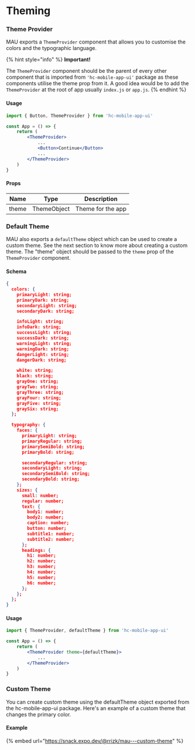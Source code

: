 # Theming

### Theme Provider

MAU exports a `ThemeProvider` component that allows you to customise the colors and the typographic language.

{% hint style="info" %}
**Important!**

The `ThemeProvider` component should be the parent of every other component that is imported from `'hc-mobile-app-ui'` package as these components utilise the theme prop from it. A good idea would be to add the `ThemeProvider` at the root of app usually `index.js` or `app.js`.
{% endhint %}

#### Usage

```jsx
import { Button, ThemeProvider } from 'hc-mobile-app-ui'

const App = () => {
    return (
        <ThemeProvider>
            ...
            <Button>Continue</Button>
            ...
        </ThemeProvider>
    )
}
```

#### Props

| Name  | Type        | Description       |
| ----- | ----------- | ----------------- |
| theme | ThemeObject | Theme for the app |

### Default Theme

MAU also exports a `defaultTheme` object which can be used to create a custom theme. See the next section to know more about creating a custom theme. The "theme" object should be passed to the `theme` prop of the `ThemeProvider` component.

#### Schema

```json
{
  colors: {
    primaryLight: string;
    primaryDark: string;
    secondaryLight: string;
    secondaryDark: string;

    infoLight: string;
    infoDark: string;
    successLight: string;
    successDark: string;
    warningLight: string;
    warningDark: string;
    dangerLight: string;
    dangerDark: string;

    white: string;
    black: string;
    grayOne: string;
    grayTwo: string;
    grayThree: string;
    grayFour: string;
    grayFive: string;
    graySix: string;
  };

  typography: {
    faces: {
      primaryLight: string;
      primaryRegular: string;
      primarySemiBold: string;
      primaryBold: string;

      secondaryRegular: string;
      secondaryLight: string;
      secondarySemiBold: string;
      secondaryBold: string;
    };
    sizes: {
      small: number;
      regular: number;
      text: {
        body1: number;
        body2: number;
        caption: number;
        button: number;
        subtitle1: number;
        subtitle2: number;
      };
      headings: {
        h1: number;
        h2: number;
        h3: number;
        h4: number;
        h5: number;
        h6: number;
      };
    };
  };
}
```

#### Usage

```jsx
import { ThemeProvider, defaultTheme } from 'hc-mobile-app-ui'

const App = () => {
    return (
        <ThemeProvider theme={defaultTheme}>
            ...
        </ThemeProvider>
    )
}
```

### Custom Theme

You can create custom theme using the defaultTheme object exported from the hc-mobile-app-ui package. Here's an example of a custom theme that changes the primary color.

#### Example

{% embed url="https://snack.expo.dev/@rrizk/mau---custom-theme" %}
